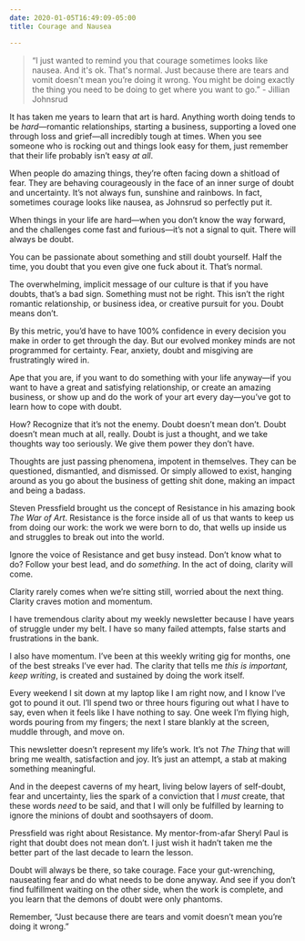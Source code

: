 ```yaml
---
date: 2020-01-05T16:49:09-05:00
title: Courage and Nausea

---
```

> “I just wanted to remind you that courage sometimes looks like nausea. And it's ok. That's normal. Just because there are tears and vomit doesn't mean you’re doing it wrong. You might be doing exactly the thing you need to be doing to get where you want to go.” - Jillian Johnsrud

It has taken me years to learn that art is hard. Anything worth doing tends to be _hard_—romantic relationships, starting a business, supporting a loved one through loss and grief—all incredibly tough at times. When you see someone who is rocking out and things look easy for them, just remember that their life probably isn’t easy _at all_.

When people do amazing things, they’re often facing down a shitload of fear. They are behaving courageously in the face of an inner surge of doubt and uncertainty. It’s not always fun, sunshine and rainbows. In fact, sometimes courage looks like nausea, as Johnsrud so perfectly put it.

When things in your life are hard—when you don’t know the way forward, and the challenges come fast and furious—it’s not a signal to quit. There will always be doubt.

You can be passionate about something and still doubt yourself. Half the time, you doubt that you even give one fuck about it. That’s normal.

The overwhelming, implicit message of our culture is that if you have doubts, that’s a bad sign. Something must not be right. This isn’t the right romantic relationship, or business idea, or creative pursuit for you. Doubt means don’t.

By this metric, you’d have to have 100% confidence in every decision you make in order to get through the day. But our evolved monkey minds are not programmed for certainty. Fear, anxiety, doubt and misgiving are frustratingly wired in.

Ape that you are, if you want to do something with your life anyway—if you want to have a great and satisfying relationship, or create an amazing business, or show up and do the work of your art every day—you’ve got to learn how to cope with doubt.

How? Recognize that it’s not the enemy. Doubt doesn’t mean don’t. Doubt doesn’t mean much at all, really. Doubt is just a thought, and we take thoughts way too seriously. We give them power they don’t have.

Thoughts are just passing phenomena, impotent in themselves. They can be questioned, dismantled, and dismissed. Or simply allowed to exist, hanging around as you go about the business of getting shit done, making an impact and being a badass.

Steven Pressfield brought us the concept of Resistance in his amazing book _The War of Art_. Resistance is the force inside all of us that wants to keep us from doing our work: the work we were born to do, that wells up inside us and struggles to break out into the world.

Ignore the voice of Resistance and get busy instead. Don’t know what to do? Follow your best lead, and do _something_. In the act of doing, clarity will come.

Clarity rarely comes when we’re sitting still, worried about the next thing. Clarity craves motion and momentum.

I have tremendous clarity about my weekly newsletter because I have years of struggle under my belt. I have so many failed attempts, false starts and frustrations in the bank.

I also have momentum. I’ve been at this weekly writing gig for months, one of the best streaks I’ve ever had. The clarity that tells me _this is important, keep writing_, is created and sustained by doing the work itself.

Every weekend I sit down at my laptop like I am right now, and I know I’ve got to pound it out. I’ll spend two or three hours figuring out what I have to say, even when it feels like I have nothing to say. One week I’m flying high, words pouring from my fingers; the next I stare blankly at the screen, muddle through, and move on.

This newsletter doesn’t represent my life’s work. It’s not _The Thing_ that will bring me wealth, satisfaction and joy. It’s just an attempt, a stab at making something meaningful.

And in the deepest caverns of my heart, living below layers of self-doubt, fear and uncertainty, lies the spark of a conviction that I _must_ create, that these words _need_ to be said, and that I will only be fulfilled by learning to ignore the minions of doubt and soothsayers of doom.

Pressfield was right about Resistance. My mentor-from-afar Sheryl Paul is right that doubt does not mean don’t. I just wish it hadn’t taken me the better part of the last decade to learn the lesson.

Doubt will always be there, so take courage. Face your gut-wrenching, nauseating fear and do what needs to be done anyway. And see if you don’t find fulfillment waiting on the other side, when the work is complete, and you learn that the demons of doubt were only phantoms.

Remember, “Just because there are tears and vomit doesn’t mean you’re doing it wrong.”
